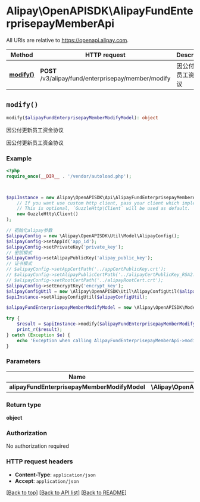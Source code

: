 # Alipay\OpenAPISDK\AlipayFundEnterprisepayMemberApi

All URIs are relative to https://openapi.alipay.com.

Method | HTTP request | Description
------------- | ------------- | -------------
[**modify()**](AlipayFundEnterprisepayMemberApi.md#modify) | **POST** /v3/alipay/fund/enterprisepay/member/modify | 因公付更新员工资金协议


## `modify()`

```php
modify($alipayFundEnterprisepayMemberModifyModel): object
```

因公付更新员工资金协议

因公付更新员工资金协议

### Example

```php
<?php
require_once(__DIR__ . '/vendor/autoload.php');



$apiInstance = new Alipay\OpenAPISDK\Api\AlipayFundEnterprisepayMemberApi(
    // If you want use custom http client, pass your client which implements `GuzzleHttp\ClientInterface`.
    // This is optional, `GuzzleHttp\Client` will be used as default.
    new GuzzleHttp\Client()
);

// 初始化alipay参数
$alipayConfig = new \Alipay\OpenAPISDK\Util\Model\AlipayConfig();
$alipayConfig->setAppId('app_id');
$alipayConfig->setPrivateKey('private_key');
// 密钥模式
$alipayConfig->setAlipayPublicKey('alipay_public_key');
// 证书模式
// $alipayConfig->setAppCertPath('../appCertPublicKey.crt');
// $alipayConfig->setAlipayPublicCertPath('../alipayCertPublicKey_RSA2.crt');
// $alipayConfig->setRootCertPath('../alipayRootCert.crt');
$alipayConfig->setEncryptKey('encrypt_key');
$alipayConfigUtil = new \Alipay\OpenAPISDK\Util\AlipayConfigUtil($alipayConfig);
$apiInstance->setAlipayConfigUtil($alipayConfigUtil);

$alipayFundEnterprisepayMemberModifyModel = new \Alipay\OpenAPISDK\Model\AlipayFundEnterprisepayMemberModifyModel(); // \Alipay\OpenAPISDK\Model\AlipayFundEnterprisepayMemberModifyModel

try {
    $result = $apiInstance->modify($alipayFundEnterprisepayMemberModifyModel);
    print_r($result);
} catch (Exception $e) {
    echo 'Exception when calling AlipayFundEnterprisepayMemberApi->modify: ', $e->getMessage(), PHP_EOL;
}
```

### Parameters

Name | Type | Description  | Notes
------------- | ------------- | ------------- | -------------
 **alipayFundEnterprisepayMemberModifyModel** | **\Alipay\OpenAPISDK\Model\AlipayFundEnterprisepayMemberModifyModel**|  | [optional]

### Return type

**object**

### Authorization

No authorization required

### HTTP request headers

- **Content-Type**: `application/json`
- **Accept**: `application/json`

[[Back to top]](#) [[Back to API list]](../../README.md#api-endpoints)
[[Back to README]](../../README.md)
